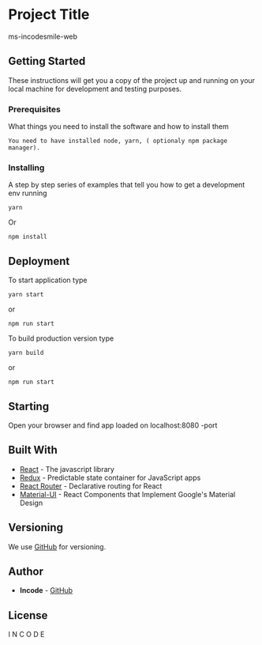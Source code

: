 # Project Title

ms-incodesmile-web

## Getting Started

These instructions will get you a copy of the project up and running on your local machine for development and testing purposes.

### Prerequisites

What things you need to install the software and how to install them

```
You need to have installed node, yarn, ( optionaly npm package manager).
```

### Installing

A step by step series of examples that tell you how to get a development env running


```
yarn
```

Or

```
npm install
```

## Deployment

To start application type

```
yarn start 
```
or
```
npm run start
```

To build production version type 

```
yarn build
```
or
```
npm run start
```

## Starting

Open your browser and find app loaded on localhost:8080 -port


## Built With

* [React](https://facebook.github.io/react/) - The javascript library
* [Redux](http://redux.js.org/) - Predictable state container for JavaScript apps
* [React Router](https://github.com/ReactTraining/react-router) - Declarative routing for React
* [Material-UI](http://www.material-ui.com/) - React Components that Implement Google's Material Design

## Versioning

We use [GitHub](https://github.com/IncodeTechnologies/ms-incodesmile-web.git) for versioning. 

## Author

* **Incode** - [GitHub](https://github.com/IncodeTechnologies)


## License

I N C O D E
